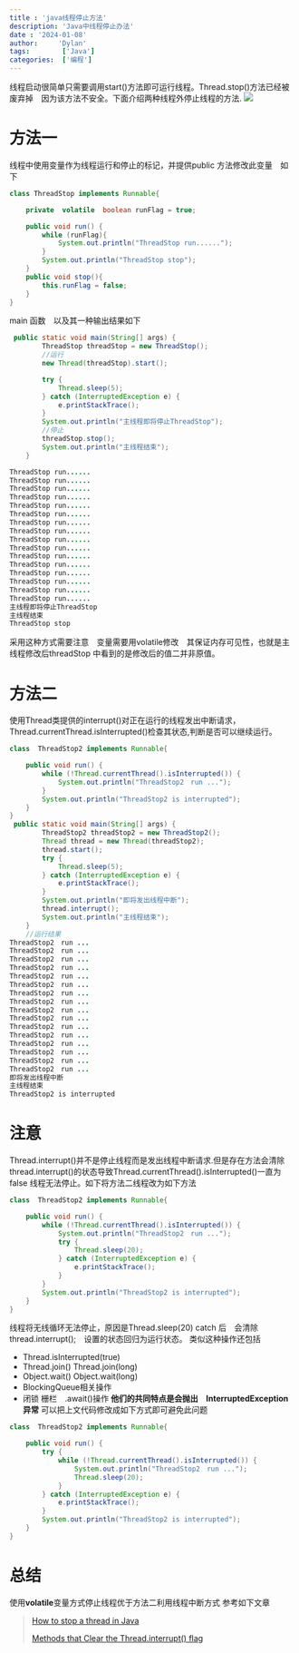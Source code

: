 ```yaml
---
title : 'java线程停止方法'
description: 'Java中线程停止办法'
date : '2024-01-08'
author:     'Dylan'
tags:        ['Java']
categories:  ['编程']
---
```

线程启动很简单只需要调用start()方法即可运行线程。Thread.stop()方法已经被废弃掉　因为该方法不安全。下面介绍两种线程外停止线程的方法.
![](/post_images/DSC09018-2210x1473.jpg)
<!-- more -->
# 方法一
线程中使用变量作为线程运行和停止的标记，并提供public 方法修改此变量　如下
```java
class ThreadStop implements Runnable{

    private  volatile  boolean runFlag = true;

    public void run() {
        while (runFlag){
            System.out.println("ThreadStop run......");
        }
        System.out.println("ThreadStop stop");
    }
    public void stop(){
        this.runFlag = false;
    }
}
```
main 函数　以及其一种输出结果如下
```java
 public static void main(String[] args) {
        ThreadStop threadStop = new ThreadStop();
        //运行
        new Thread(threadStop).start();

        try {
            Thread.sleep(5);
        } catch (InterruptedException e) {
            e.printStackTrace();
        }
        System.out.println("主线程即将停止ThreadStop");
        //停止
        threadStop.stop();
        System.out.println("主线程结束");
    }

ThreadStop run......
ThreadStop run......
ThreadStop run......
ThreadStop run......
ThreadStop run......
ThreadStop run......
ThreadStop run......
ThreadStop run......
ThreadStop run......
ThreadStop run......
ThreadStop run......
ThreadStop run......
ThreadStop run......
ThreadStop run......
ThreadStop run......
ThreadStop run......
主线程即将停止ThreadStop
主线程结束
ThreadStop stop
```
采用这种方式需要注意　变量需要用volatile修改　其保证内存可见性，也就是主线程修改后threadStop 中看到的是修改后的值二并非原值。
# 方法二

使用Thread类提供的interrupt()对正在运行的线程发出中断请求，Thread.currentThread.isInterrupted()检查其状态,判断是否可以继续运行。
```java
class  ThreadStop2 implements Runnable{

    public void run() {
        while (!Thread.currentThread().isInterrupted()) {
            System.out.println("ThreadStop2　run ...");
        }
        System.out.println("ThreadStop2 is interrupted");
    }
}
 public static void main(String[] args) {
        ThreadStop2 threadStop2 = new ThreadStop2();
        Thread thread = new Thread(threadStop2);
        thread.start();
        try {
            Thread.sleep(5);
        } catch (InterruptedException e) {
            e.printStackTrace();
        }
        System.out.println("即将发出线程中断");
        thread.interrupt();
        System.out.println("主线程结束");
    }
    //运行结果
ThreadStop2　run ...
ThreadStop2　run ...
ThreadStop2　run ...
ThreadStop2　run ...
ThreadStop2　run ...
ThreadStop2　run ...
ThreadStop2　run ...
ThreadStop2　run ...
ThreadStop2　run ...
ThreadStop2　run ...
ThreadStop2　run ...
ThreadStop2　run ...
ThreadStop2　run ...
ThreadStop2　run ...
ThreadStop2　run ...
ThreadStop2　run ...
即将发出线程中断
主线程结束
ThreadStop2 is interrupted
```
# 注意

Thread.interrupt()并不是停止线程而是发出线程中断请求.但是存在方法会清除thread.interrupt()的状态导致Thread.currentThread().isInterrupted()一直为false 线程无法停止。如下将方法二线程改为如下方法
```java
class  ThreadStop2 implements Runnable{

    public void run() {
        while (!Thread.currentThread().isInterrupted()) {
            System.out.println("ThreadStop2　run ...");
            try {
                Thread.sleep(20);
            } catch (InterruptedException e) {
                e.printStackTrace();
            }
        }
        System.out.println("ThreadStop2 is interrupted");
    }
}

```
线程将无线循环无法停止，原因是Thread.sleep(20) catch 后　会清除 thread.interrupt();　设置的状态回归为运行状态。
类似这种操作还包括
* Thread.isInterrupted(true)
* Thread.join() Thread.join(long)
* Object.wait() Object.wait(long) 
* BlockingQueue相关操作
* 闭锁 栅栏　.await()操作
**他们的共同特点是会抛出　InterruptedException异常**
可以把上文代码修改成如下方式即可避免此问题
```java
class  ThreadStop2 implements Runnable{

    public void run() {
        try {
            while (!Thread.currentThread().isInterrupted()) {
                System.out.println("ThreadStop2　run ...");
                Thread.sleep(20);
            }
        } catch (InterruptedException e) {
            e.printStackTrace();
        }
        System.out.println("ThreadStop2 is interrupted");
    }
}
```
# 总结
使用**volatile**变量方式停止线程优于方法二利用线程中断方式
参考如下文章
>[How to stop a thread in Java](http://www.java67.com/2015/07/how-to-stop-thread-in-java-example.html)
>
>[Methods that Clear the Thread.interrupt() flag](https://stackoverflow.com/questions/10401947/methods-that-clear-the-thread-interrupt-flag)
